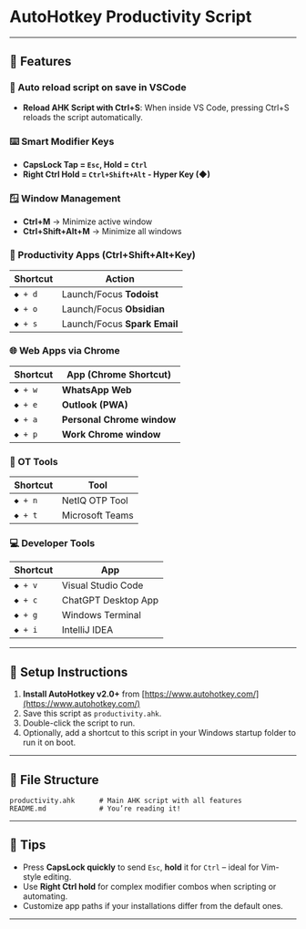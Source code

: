 # AutoHotkey Productivity Script

---

## 🚀 Features

### 🔄 Auto reload script on save in VSCode
- **Reload AHK Script with Ctrl+S**: When inside VS Code, pressing Ctrl+S reloads the script automatically.

### ⌨️ Smart Modifier Keys
- **CapsLock Tap = `Esc`, Hold = `Ctrl`**
- **Right Ctrl Hold = `Ctrl+Shift+Alt` - Hyper Key (◆)**

### 🪟 Window Management
- **Ctrl+M** → Minimize active window  
- **Ctrl+Shift+Alt+M** → Minimize all windows

### 🧠 Productivity Apps (Ctrl+Shift+Alt+Key)
| Shortcut       | Action                        |
|----------------|-------------------------------|
| `◆ + d`    | Launch/Focus **Todoist**       |
| `◆ + o`    | Launch/Focus **Obsidian**      |
| `◆ + s`    | Launch/Focus **Spark Email**   |

### 🌐 Web Apps via Chrome
| Shortcut       | App (Chrome Shortcut)         |
|----------------|-------------------------------|
| `◆ + w`    | **WhatsApp Web**              |
| `◆ + e`    | **Outlook (PWA)**             |
| `◆ + a`    | **Personal Chrome window**       |
| `◆ + p`    | **Work Chrome window**          |

### 🔐 OT Tools
| Shortcut       | Tool                          |
|----------------|-------------------------------|
| `◆ + n`    | NetIQ OTP Tool                |
| `◆ + t`    | Microsoft Teams               |

### 💻 Developer Tools
| Shortcut       | App                           |
|----------------|-------------------------------|
| `◆ + v`    | Visual Studio Code            |
| `◆ + c`    | ChatGPT Desktop App           |
| `◆ + g`    | Windows Terminal              |
| `◆ + i`    | IntelliJ IDEA                 |

---

## 🔧 Setup Instructions

1. **Install AutoHotkey v2.0+** from [https://www.autohotkey.com/](https://www.autohotkey.com/)
2. Save this script as `productivity.ahk`.
3. Double-click the script to run.
4. Optionally, add a shortcut to this script in your Windows startup folder to run it on boot.

---

## 📂 File Structure

```
productivity.ahk      # Main AHK script with all features
README.md             # You’re reading it!
```

---

## 🧠 Tips

- Press **CapsLock quickly** to send `Esc`, **hold** it for `Ctrl` – ideal for Vim-style editing.
- Use **Right Ctrl hold** for complex modifier combos when scripting or automating.
- Customize app paths if your installations differ from the default ones.

---
